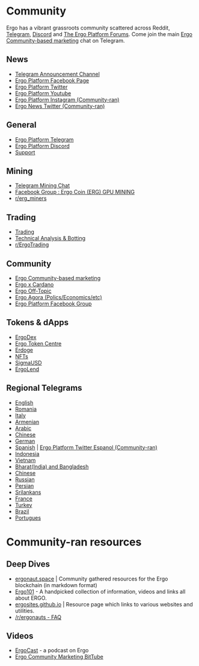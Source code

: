 
# Community

Ergo has a vibrant grassroots community scattered across Reddit, [Telegram](https://t.me/ergoplatform), [Discord](https://discord.gg/yDdb6yH3Zz) and [The Ergo Platform Forums](www.ergoforum.org). Come join the main [Ergo Community-based marketing](https://t.me/ErgoSocials) chat on Telegram. 



## News
- [Telegram Announcement Channel](https://t.me/ergo_news)
- [Ergo Platform Facebook Page](https://www.facebook.com/Ergo-Platform-108753484685015)
- [Ergo Platform Twitter](https://twitter.com/ergoplatformorg)
- [Ergo Platform Youtube](https://www.youtube.com/c/ErgoPlatform)
- [Ergo Platform Instagram (Community-ran)](https://www.instagram.com/ergo_platform/)
- [Ergo News Twitter (Community-ran)](https://twitter.com/NewsErgo)

## General  
- [Ergo Platform Telegram](https://t.me/ergoplatform)
- [Ergo Platform Discord](https://discord.gg/yDdb6yH3Zz)
- [Support](https://t.me/ergosupport)

## Mining
- [Telegram Mining Chat](https://t.me/ergo_mining)
- [Facebook Group : Ergo Coin (ERG) GPU MINING](https://www.facebook.com/groups/779328612722261/)
- [r/erg_miners](https://reddit.com/r/erg_miners)

## Trading
- [Trading](https://t.me/ERGtrading)
- [Technical Analysis & Botting](https://t.me/ERGTechnicalAnalysis)
- [r/ErgoTrading](https://reddit.com/r/ErgoTrading)

## Community
- [Ergo Community-based marketing](https://t.me/ErgoSocials)
- [Ergo x Cardano](https://t.me/ERGOxCARDANO)
- [Ergo Off-Topic](https://t.me/ErgoOfftopic)
- [Ergo Agora (Polics/Economics/etc)](https://t.me/ErgoAgora)
- [Ergo Platform Facebook Group](facebook.com/groups/ergoplatform)

## Tokens & dApps
- [ErgoDex](https://t.me/ergodex)
- [Ergo Token Centre](https://t.me/ErgoTokenCentre)
- [Erdoge](https://t.me/ErdogeCommunity)
- [NFTs](https://t.me/ergo_nft_trading)
- [SigmaUSD](https://t.me/SigmaUSD)
- [ErgoLend](https://t.me/ErgoLend)

## Regional Telegrams
- [English](https://t.me/ergoplatform)
- [Romania](https://t.me/ergo_romania)
- [Italy](https://t.me/Ergo_Italia)
- [Armenian](https://t.me/ErgoArmeania)
- [Arabic](https://t.me/ergoplatform_arabic)
- [Chinese](https://t.me/ergoplatform_CH)
- [German](https://t.me/ergoplatform_german)
- [Spanish](https://t.me/ergoplatform_ES) | [Ergo Platform Twitter Espanol (Community-ran)](https://twitter.com/ErgoPlatformES)
- [Indonesia](https://t.me/Ergo_Indonesian)
- [Vietnam](https://t.me/ErgoPlatform_Vietnam)
- [Bharat(India) and Bangladesh](https://t.me/ergoplatform_bangla_hindi)
- [Chinese](https://t.me/ergoplatform_CH)
- [Russian](https://t.me/ergoplatformru)
- [Persian](https://t.me/ergoplatform_IR)
- [Srilankans](https://t.me/ergoplatform_sl)
- [France](https://t.me/ergofrance)
- [Turkey](https://t.me/ergoplatform_tr)
- [Brazil](https://t.me/ergobrazil)
- [Portugues](https://t.me/ErgoPortuguese)

# Community-ran resources

## Deep Dives
- [ergonaut.space](https://ergonaut.space/en/home) | Community gathered resources for the Ergo blockchain (in markdown format)
- [Ergo101](https://ergo101.org/) - A handpicked collection of information, videos and links all about ERGO.
- [ergosites.github.io](https://ergosites.github.io/) | Resource page which links to various websites and utilities. 
- [/r/ergonauts - FAQ](https://www.reddit.com/r/ergonauts/wiki/faq)

## Videos
- [ErgoCast](https://ergocast.io/) - a podcast on Ergo 
- [Ergo Community Marketing BitTube](https://bittube.tv/profile/Ergo%20Community%20Marketing)